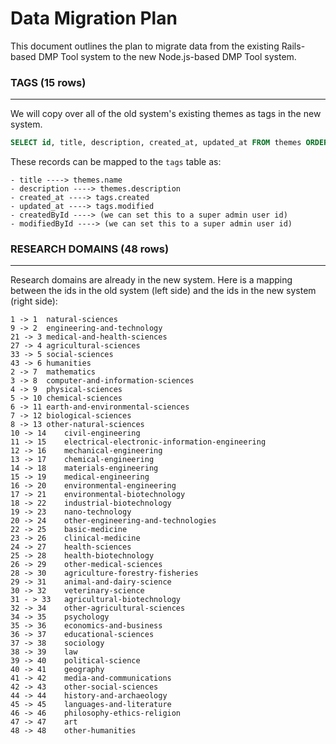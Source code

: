 # Data Migration Plan
This document outlines the plan to migrate data from the existing Rails-based DMP Tool system to the
new Node.js-based DMP Tool system.

### TAGS (15 rows)
---
We will copy over all of the old system's existing themes as tags in the new system.
```sql
SELECT id, title, description, created_at, updated_at FROM themes ORDER BY id;
```

These records can be mapped to the `tags` table as:
```
- title ----> themes.name
- description ----> themes.description
- created_at ----> tags.created
- updated_at ----> tags.modified
- createdById ----> (we can set this to a super admin user id)
- modifiedById ----> (we can set this to a super admin user id)
```

### RESEARCH DOMAINS (48 rows)
---
Research domains are already in the new system. Here is a mapping between the ids in the old system (left side) and the ids in the new system (right side):
```
1 -> 1	natural-sciences
9 -> 2	engineering-and-technology
21 -> 3	medical-and-health-sciences
27 -> 4	agricultural-sciences
33 -> 5	social-sciences
43 -> 6	humanities
2 -> 7	mathematics
3 -> 8	computer-and-information-sciences
4 -> 9	physical-sciences
5 -> 10	chemical-sciences
6 -> 11	earth-and-environmental-sciences
7 -> 12	biological-sciences
8 -> 13	other-natural-sciences
10 -> 14	civil-engineering
11 -> 15	electrical-electronic-information-engineering
12 -> 16	mechanical-engineering
13 -> 17	chemical-engineering
14 -> 18	materials-engineering
15 -> 19	medical-engineering
16 -> 20	environmental-engineering
17 -> 21	environmental-biotechnology
18 -> 22	industrial-biotechnology
19 -> 23	nano-technology
20 -> 24	other-engineering-and-technologies
22 -> 25	basic-medicine
23 -> 26	clinical-medicine
24 -> 27	health-sciences
25 -> 28	health-biotechnology
26 -> 29	other-medical-sciences
28 -> 30	agriculture-forestry-fisheries
29 -> 31	animal-and-dairy-science
30 -> 32	veterinary-science
31 - > 33	agricultural-biotechnology
32 -> 34	other-agricultural-sciences
34 -> 35	psychology
35 -> 36	economics-and-business
36 -> 37	educational-sciences
37 -> 38	sociology
38 -> 39	law
39 -> 40	political-science
40 -> 41	geography	
41 -> 42	media-and-communications
42 -> 43	other-social-sciences
44 -> 44	history-and-archaeology
45 -> 45	languages-and-literature
46 -> 46	philosophy-ethics-religion
47 -> 47	art
48 -> 48	other-humanities
```
